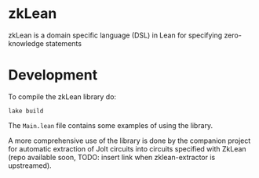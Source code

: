 # zkLean
zkLean is a domain specific language (DSL) in Lean for specifying zero-knowledge statements


# Development

To compile the zkLean library do:
```
lake build
```

The `Main.lean` file contains some examples of using the library.

A more comprehensive use of the library is done by the companion project for automatic extraction
of Jolt circuits into circuits specified with ZkLean (repo available soon, TODO: insert link when zklean-extractor is upstreamed).
